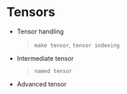 # Tensors 


* Tensor handling 
    > ```make tensor```, ```tensor indexing``` 

* Intermediate tensor 
    > ```named tensor```

* Advanced tensor  
